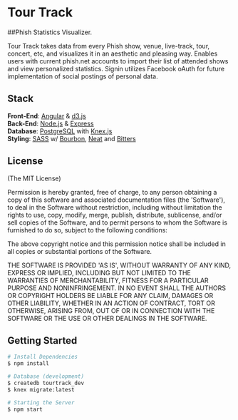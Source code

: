 # Tour Track

##Phish Statistics Visualizer. 

Tour Track takes data from every Phish show, venue, live-track, tour, concert, etc, and visualizes it in an aesthetic and pleasing way. Enables users with current phish.net accounts to import their list of attended shows and view personalized statistics. Signin utilizes Facebook oAuth for future implementation of social postings of personal data.

## Stack
**Front-End**: [Angular](https://angularjs.org/) & [d3.js](http://d3js.org/)<br>
**Back-End**: [Node.js](http://www.nodejs.org/) & [Express](http://expressjs.com/)<br>
**Database**: [PostgreSQL](http://www.postgresql.org/) with [Knex.js](http://knexjs.org/)<br>
**Styling**: [SASS](http://sass-lang.com/) w/ [Bourbon](http://bourbon.io/), [Neat](http://neat.bourbon.io/) and [Bitters](http://bitters.bourbon.io/)

## License
(The MIT License)

Permission is hereby granted, free of charge, to any person obtaining
a copy of this software and associated documentation files (the
'Software'), to deal in the Software without restriction, including
without limitation the rights to use, copy, modify, merge, publish,
distribute, sublicense, and/or sell copies of the Software, and to
permit persons to whom the Software is furnished to do so, subject to
the following conditions:

The above copyright notice and this permission notice shall be
included in all copies or substantial portions of the Software.

THE SOFTWARE IS PROVIDED 'AS IS', WITHOUT WARRANTY OF ANY KIND,
EXPRESS OR IMPLIED, INCLUDING BUT NOT LIMITED TO THE WARRANTIES OF
MERCHANTABILITY, FITNESS FOR A PARTICULAR PURPOSE AND NONINFRINGEMENT.
IN NO EVENT SHALL THE AUTHORS OR COPYRIGHT HOLDERS BE LIABLE FOR ANY
CLAIM, DAMAGES OR OTHER LIABILITY, WHETHER IN AN ACTION OF CONTRACT,
TORT OR OTHERWISE, ARISING FROM, OUT OF OR IN CONNECTION WITH THE
SOFTWARE OR THE USE OR OTHER DEALINGS IN THE SOFTWARE.


## Getting Started

```bash
# Install Dependencies
$ npm install

# Database (development)
$ createdb tourtrack_dev
$ knex migrate:latest

# Starting the Server
$ npm start
```
